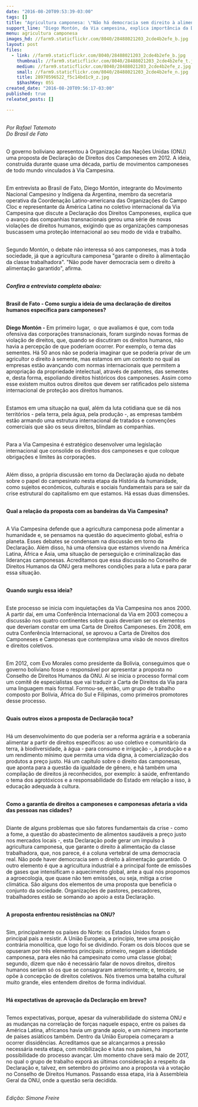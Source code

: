 ```yaml
---
date: "2016-08-20T09:53:39-03:00"
tags: []
title: "Agricultura camponesa: \"Não há democracia sem direito à alimentação\""
support_line: "Diego Montón, da Via campesina, explica importância da Declaração dos Direitos Camponeses para toda sociedade"
menu: agricultura camponesa
images_hd: //farm9.staticflickr.com/8040/28488021203_2cde4b2efe_b.jpg
layout: post
files:
  - link: //farm9.staticflickr.com/8040/28488021203_2cde4b2efe_b.jpg
    thumbnail: //farm9.staticflickr.com/8040/28488021203_2cde4b2efe_t.jpg
    medium: //farm9.staticflickr.com/8040/28488021203_2cde4b2efe_z.jpg
    small: //farm9.staticflickr.com/8040/28488021203_2cde4b2efe_n.jpg
    title: 28970596522_f5c14bd1c9_z.jpg
    $$hashKey: 05S
created_date: "2016-08-20T09:56:17-03:00"
published: true
releated_posts: []

---
```

<p><br />
<em>Por Rafael Tatemoto<br />
Do Brasil de Fato </em></p>

<p><br />
O governo boliviano apresentou &agrave; Organiza&ccedil;&atilde;o das Na&ccedil;&otilde;es Unidas (ONU) uma proposta de Declara&ccedil;&atilde;o de Direitos dos Camponeses em 2012. A ideia, constru&iacute;da durante quase uma d&eacute;cada, partiu de movimentos camponeses de todo mundo vinculados &agrave; Via Campesina.</p>

<p><br />
Em entrevista ao Brasil de Fato, Diego Mont&oacute;n, integrante do Movimento Nacional Campesino y Ind&iacute;gena da Argentina, membro da secretaria operativa da Coordena&ccedil;&atilde;o Latino-americana das Organiza&ccedil;&otilde;es do Campo Cloc e representante da Am&eacute;rica Latina no coletivo internacional da Via Campesina que discute a Declara&ccedil;&atilde;o dos Direitos Camponeses, explica que o avan&ccedil;o das companhias transnacionais gerou uma s&eacute;rie de novas viola&ccedil;&otilde;es de direitos humanos, exigindo que as organiza&ccedil;&otilde;es camponesas buscassem uma prote&ccedil;&atilde;o internacional ao seu modo de vida e trabalho.</p>

<p><br />
Segundo Mont&oacute;n, o debate n&atilde;o interessa s&oacute; aos camponeses, mas &agrave; toda sociedade, j&aacute; que a agricultura camponesa &quot;garante o direito &agrave; alimenta&ccedil;&atilde;o da classe trabalhadora&quot;. &quot;N&atilde;o pode haver democracia sem o direito &agrave; alimenta&ccedil;&atilde;o garantido&quot;, afirma.</p>

<p><br />
<strong><em>Confira a entrevista completa abaixo:</em></strong></p>

<p><br />
<strong>Brasil de Fato - Como surgiu a ideia de uma declara&ccedil;&atilde;o de direitos humanos espec&iacute;fica para camponeses?</strong></p>

<p><br />
<strong>Diego Mont&oacute;n -</strong> Em primeiro lugar,&nbsp; o que avaliamos &eacute; que, com toda ofensiva das corpora&ccedil;&otilde;es transnacionais, foram surgindo novas formas de viola&ccedil;&atilde;o de direitos, que, quando se discutiram os direitos humanos, n&atilde;o havia a percep&ccedil;&atilde;o de que poderiam ocorrer. Por exemplo, o tema das sementes. H&aacute; 50 anos n&atilde;o se poderia imaginar que se poderia privar de um agricultor o direito &agrave; semente, mas estamos em um contexto no qual as empresas est&atilde;o avan&ccedil;ando com normas internacionais que permitem a apropria&ccedil;&atilde;o da propriedade intelectual, atrav&eacute;s de patentes, das sementes e, desta forma, espoliando direitos hist&oacute;ricos dos camponeses. Assim como esse existem muitos outros direitos que devem ser ratificados pelo sistema internacional de prote&ccedil;&atilde;o aos direitos humanos.</p>

<p><br />
Estamos em uma situa&ccedil;&atilde;o na qual, al&eacute;m da luta cotidiana que se d&aacute; nos territ&oacute;rios - pela terra, pela &aacute;gua, pela produ&ccedil;&atilde;o -, as empresas tamb&eacute;m est&atilde;o armando uma estrutura internacional de tratados e conven&ccedil;&otilde;es comerciais que s&atilde;o os seus direitos, blindam as companhias.</p>

<p><br />
Para a Via Campesina &eacute; estrat&eacute;gico desenvolver uma legisla&ccedil;&atilde;o internacional que consolide os direitos dos camponeses e que coloque obriga&ccedil;&otilde;es e limites &agrave;s corpora&ccedil;&otilde;es.</p>

<p><br />
Al&eacute;m disso, a pr&oacute;pria discuss&atilde;o em torno da Declara&ccedil;&atilde;o ajuda no debate sobre o papel do campesinato nesta etapa da Hist&oacute;ria da humanidade, como sujeitos econ&ocirc;micos, culturais e sociais fundamentais para se sair da crise estrutural do capitalismo em que estamos. H&aacute; essas duas dimens&otilde;es.</p>

<p><br />
<strong>Qual a rela&ccedil;&atilde;o da proposta com as bandeiras da Via Campesina?</strong></p>

<p><br />
A Via Campesina defende que a agricultura camponesa pode alimentar a humanidade e, se pensamos na quest&atilde;o do aquecimento global, esfria o planeta. Esses debates se condensam na discuss&atilde;o em torno da Declara&ccedil;&atilde;o. Al&eacute;m disso, h&aacute; uma ofensiva que estamos vivendo na Am&eacute;rica Latina, &Aacute;frica e &Aacute;sia, uma situa&ccedil;&atilde;o de persegui&ccedil;&atilde;o e criminaliza&ccedil;&atilde;o das lideran&ccedil;as camponesas. Acreditamos que essa discuss&atilde;o no Conselho de Direitos Humanos da ONU gera melhores condi&ccedil;&otilde;es para a luta e para parar essa situa&ccedil;&atilde;o.</p>

<p><br />
<strong>Quando surgiu essa ideia?</strong></p>

<p><br />
Este processo se inicia com inquieta&ccedil;&otilde;es da Via Campesina nos anos 2000. A partir da&iacute;, em uma Confer&ecirc;ncia Internacional da Via em 2003 come&ccedil;ou a discuss&atilde;o nos quatro continentes sobre quais deveriam ser os elementos que deveriam constar em uma Carta de Direitos Camponeses. Em 2008, em outra Confer&ecirc;ncia Internacional, se aprovou a Carta de Direitos dos Camponeses e Camponesas que contemplava uma vis&atilde;o de novos direitos e direitos coletivos.</p>

<p><br />
Em 2012, com Evo Morales como presidente da Bol&iacute;via, conseguimos que o governo boliviano fosse o respons&aacute;vel por apresentar a proposta no Conselho de Direitos Humanos da ONU. A&iacute; se inicia o processo formal com um comit&ecirc; de especialistas que vai traduzir a Carta de Direitos da Via para uma linguagem mais formal. Formou-se, ent&atilde;o, um grupo de trabalho composto por Bol&iacute;via, &Aacute;frica do Sul e Filipinas, como primeiros promotores desse processo.</p>

<p><br />
<strong>Quais outros eixos a proposta de Declara&ccedil;&atilde;o toca?</strong></p>

<p><br />
H&aacute; um desenvolvimento do que poderia ser a reforma agr&aacute;ria e a soberania alimentar a partir de direitos espec&iacute;ficos: ao uso coletivo e comunit&aacute;rio da terra, &agrave; biodiversidade, &agrave; &aacute;gua - para consumo e irriga&ccedil;&atilde;o -, &agrave; produ&ccedil;&atilde;o e a um rendimento m&iacute;nimo que permita uma vida digna, &agrave; comercializa&ccedil;&atilde;o dos produtos a pre&ccedil;o justo. H&aacute; um cap&iacute;tulo sobre o direito das camponesas, que aponta para a quest&atilde;o da igualdade de g&ecirc;nero, e h&aacute; tamb&eacute;m uma compila&ccedil;&atilde;o de direitos j&aacute; reconhecidos, por exemplo: &agrave; sa&uacute;de, enfrentando o tema dos agrot&oacute;xicos e a responsabilidade do Estado em rela&ccedil;&atilde;o a isso, &agrave; educa&ccedil;&atilde;o adequada &agrave; cultura.</p>

<p><br />
<strong>Como a garantia de direitos a camponeses e camponesas afetaria a vida das pessoas nas cidades?</strong></p>

<p><br />
Diante de alguns problemas que s&atilde;o fatores fundamentais da crise - como a fome, a quest&atilde;o do abastecimento de alimentos saud&aacute;veis a pre&ccedil;o justo nos mercados locais -, esta Declara&ccedil;&atilde;o pode gerar um impulso &agrave; agricultura camponesa, que garante o direito &agrave; alimenta&ccedil;&atilde;o da classe trabalhadora, que, nos parece, &eacute; a coluna vertebral de uma democracia real. N&atilde;o pode haver democracia sem o direito &agrave; alimenta&ccedil;&atilde;o garantido. O outro elemento &eacute; que a agricultura industrial &eacute; a principal fonte de emiss&otilde;es de gases que intensificam o aquecimento global, ante a qual n&oacute;s propomos a agroecologia, que quase n&atilde;o tem emiss&otilde;es, ou seja, mitiga a crise clim&aacute;tica. S&atilde;o alguns dos elementos de uma proposta que beneficia o conjunto da sociedade. Organiza&ccedil;&otilde;es de pastores, pescadores, trabalhadores est&atilde;o se somando ao apoio a esta Declara&ccedil;&atilde;o.</p>

<p><br />
<strong>A proposta enfrentou resist&ecirc;ncias na ONU?</strong></p>

<p><br />
Sim, principalmente os pa&iacute;ses do Norte: os Estados Unidos foram o principal pa&iacute;s a resistir. A Uni&atilde;o Europeia, a princ&iacute;pio, teve uma posi&ccedil;&atilde;o contr&aacute;ria monol&iacute;tica, que logo foi se dividindo. Foram os dois blocos que se opuseram por tr&ecirc;s elementos principais: primeiro, negam a identidade camponesa, para eles n&atilde;o h&aacute; campesinato como uma classe global; segundo, dizem que n&atilde;o &eacute; necess&aacute;rio falar de novos direitos, direitos humanos seriam s&oacute; os que se consagraram anteriormente; e, terceiro, se op&otilde;e &agrave; concep&ccedil;&atilde;o de direitos coletivos. N&oacute;s tivemos uma batalha cultural muito grande, eles entendem direitos de forma individual.</p>

<p><br />
<strong>H&aacute; expectativas de aprova&ccedil;&atilde;o da Declara&ccedil;&atilde;o em breve?</strong></p>

<p><br />
Temos expectativas, porque, apesar da vulnerabilidade do sistema ONU e as mudan&ccedil;as na correla&ccedil;&atilde;o de for&ccedil;as naquele espa&ccedil;o, entre os pa&iacute;ses da Am&eacute;rica Latina, africanos havia um grande apoio, e um n&uacute;mero importante de pa&iacute;ses asi&aacute;ticos tamb&eacute;m. Dentro da Uni&atilde;o Europeia come&ccedil;aram a ocorrer dissid&ecirc;ncias. Acreditamos que se alcan&ccedil;armos a press&atilde;o necess&aacute;ria nesta etapa, com mobiliza&ccedil;&atilde;o e lutas nos pa&iacute;ses, h&aacute; possibilidade do processo avan&ccedil;ar. Um momento chave ser&aacute; maio de 2017, no qual o grupo de trabalho expor&aacute; as &uacute;ltimas considera&ccedil;&atilde;o a respeito da Declara&ccedil;&atilde;o e, talvez, em setembro do pr&oacute;ximo ano a proposta v&aacute; a vota&ccedil;&atilde;o no Conselho de Direitos Humanos. Passando essa etapa, iria &agrave; Assembleia Geral da ONU, onde a quest&atilde;o seria decidida.</p>

<p><br />
<em>Edi&ccedil;&atilde;o: Simone Freire</em></p>
